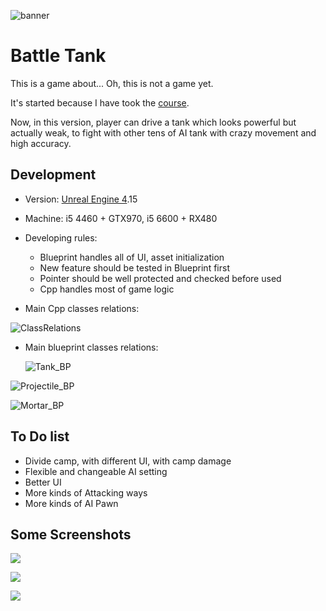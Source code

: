 ![banner](/BattleTank/Pictures/banner.jpg)

# Battle Tank

This is a game about... Oh, this is not a game yet.

It's started because I have took the [course](https://www.udemy.com/unrealcourse/). 

Now, in this version, player can drive a tank which looks powerful but actually weak, to fight with other tens of AI tank with crazy movement and high accuracy.



## Development

* Version: [Unreal Engine 4]([https://www.unrealengine.com/](http://www.baidu.com/link?url=aaoWkzwdoF7Gr-RfER1k3bDxNWeCMEV7nWS9vRP76yVv-9piIoD0aR12udmVxYrF)).15
* Machine: i5 4460 + GTX970, i5 6600 + RX480


* Developing rules:
  * Blueprint handles all of UI, asset initialization  
  * New feature should be tested in Blueprint first
  * Pointer should be well protected and checked before used
  * Cpp handles most of game logic


* Main Cpp classes relations:

![ClassRelations](/BattleTank/Pictures/ClassRelations.png)

* Main blueprint classes relations:

  ![Tank_BP](/BattleTank/Pictures/Tank_BP.png)

![Projectile_BP](/BattleTank/Pictures/Projectile_BP.png)

![Mortar_BP](/BattleTank/Pictures/Mortar_BP.png)



## To Do list

* Divide camp, with different UI, with camp damage
* Flexible and changeable AI setting 
* Better UI
* More kinds of Attacking ways
* More kinds of AI Pawn



## Some Screenshots

![](/BattleTank/Pictures/Game.png)

![](/BattleTank/Pictures/Game2.png)

![](/BattleTank/Pictures/Game3.png)

